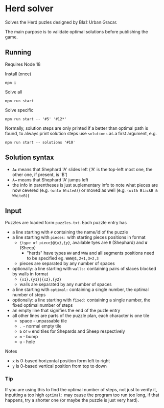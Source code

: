 # Herd solver

Solves the Herd puzles designed by Blaž Urban Gracar.

The main purpose is to validate optimal solutions before publishing the game.

## Running

Requires Node 18

Install (once)

```
npm i
```

Solve all

```
npm run start
```

Solve specific

```
npm run start -- '#5' '#12*'
```

Normally, solution steps are only printed if a better than optimal path is found, to always print solution steps use `solutions` as a first argument, e.g.

```
npm run start -- solutions '#10'
```

## Solution syntax

- `A▶` means that Shephard 'A' slides left ('A' is the top-left most one, the other one, if present, is 'B')
- `A↠` means that Shephard 'A' jumps left
- the info in parentheses is just suplementary info to note what pieces are now cevered (e.g. `(onto WhiteA)`) or moved as well (e.g. `(with BlackB & WhiteB)`)

## Input

Puzzles are loaded form `puzzles.txt`. Each puzzle entry has

- a line starting with `#` containing the name/id of the puzzle
- a line starting with `pieces:` with starting pieces positions in format
  - `{type of piece}@{x},{y}`, available tyes are `B` (Shephard) and `W` (Sheep)
    - "herds" have types `WW` and `WWW` and all segments positions need to be specified eg. `WWW@1,2+1,3+2,3`
  - pieces are separated by any number of spaces
- optionally: a line starting with `walls:` containing pairs of slaces blocked by walls in format
  - `{x1},{y1}|{x2},{y2}`
  - walls are separated by any number of spaces
- a line starting with `optimal:` containing a single number, the optimal number of steps
- optionally: a line starting with `fixed:` containing a single number, the fixed optimal number of steps
- an empty line that signifies the end of the puzle entry
- all other lines are parts of the puzzle plan, each character is one tile
  - space - unpassable tile
  - `.` - normal empty tile
  - `b` or `w` end tiles for Shepards and Sheep respectively
  - `o` - bump
  - `u` - hole

Notes

- `x` is 0-based horizontal position form left to right
- `y` is 0-based vertical position from top to down

### Tip

If you are using this to find the optimal number of steps, not just to verify it, inputting a too high `optimal:` may cause the program too run too long, if that happens, try a shorter one (or maybe the puzzle is just very hard).
